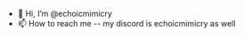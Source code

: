 - 👋 Hi, I’m @echoicmimicry
- 📫 How to reach me -- my discord is echoicmimicry as well

<!---
echoicmimicry/echoicmimicry is a ✨ special ✨ repository because its `README.md` (this file) appears on your GitHub profile.
You can click the Preview link to take a look at your changes.
--->
